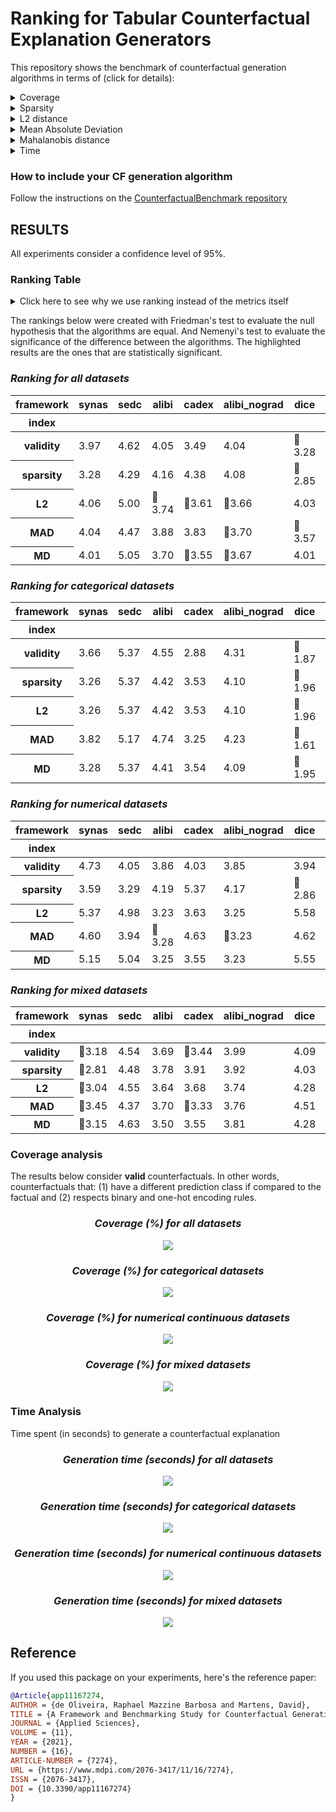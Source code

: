 # Ranking for Tabular Counterfactual Explanation Generators

This repository shows the benchmark of counterfactual generation algorithms in terms of (click for details):

<details>
  <summary>Coverage</summary>

    how many factuals are converted to counterfactuals?

</details>

<details>
  <summary>Sparsity</summary>

    how many features are unchanged?

</details>

<details>
  <summary>L2 distance</summary>

    how far are the counterfactuals from the factual data?

</details>

<details>
  <summary>Mean Absolute Deviation</summary>

    how different are the counterfactuals from the factual data considering feature variations?

</details>

<details>
  <summary>Mahalanobis distance</summary>

    how different are the counterfactuals from the factual data considering the data distribution?

</details>

<details>
  <summary>Time</summary>

    how long does it take to generate a counterfactual?

</details>

### How to include your CF generation algorithm
Follow the instructions on the [CounterfactualBenchmark repository](https://github.com/ADMAntwerp/CounterfactualBenchmark)

## RESULTS

All experiments consider a confidence level of 95%.

### Ranking Table
<details>
  <summary>Click here to see why we use ranking instead of the metrics itself</summary>

Most metrics cannot be directly compared as each algorithm has a different coverage. For example, if one algorithm 
only creates a single counterfactual and has a sparsity of 90%, we cannot say it is better than another algorithm 
that creates 1 000 counterfactuals and with sparsity of 88%. Therefore, the ranking consider these cases, giving a
better picture of the algorithms' performance.

</details>

The rankings below were created with Friedman's test to evaluate the null hypothesis that the algorithms are equal.
And Nemenyi's test to evaluate the significance of the difference between the algorithms.
The highlighted results are the ones that are statistically significant.

<div style="font-style: italic;" markdown="1">

### Ranking for all datasets

</div>


<table id="T_12102">
  <thead>
    <tr>
      <th class="index_name level0" >framework</th>
      <th id="T_12102_level0_col0" class="col_heading level0 col0" >synas</th>
      <th id="T_12102_level0_col1" class="col_heading level0 col1" >sedc</th>
      <th id="T_12102_level0_col2" class="col_heading level0 col2" >alibi</th>
      <th id="T_12102_level0_col3" class="col_heading level0 col3" >cadex</th>
      <th id="T_12102_level0_col4" class="col_heading level0 col4" >alibi_nograd</th>
      <th id="T_12102_level0_col5" class="col_heading level0 col5" >dice</th>
      <th id="T_12102_level0_col6" class="col_heading level0 col6" >growingspheres</th>
      <th id="T_12102_level0_col7" class="col_heading level0 col7" >N</th>
    </tr>
    <tr>
      <th class="index_name level0" >index</th>
      <th class="blank col0" >&nbsp;</th>
      <th class="blank col1" >&nbsp;</th>
      <th class="blank col2" >&nbsp;</th>
      <th class="blank col3" >&nbsp;</th>
      <th class="blank col4" >&nbsp;</th>
      <th class="blank col5" >&nbsp;</th>
      <th class="blank col6" >&nbsp;</th>
      <th class="blank col7" >&nbsp;</th>
    </tr>
  </thead>
  <tbody>
    <tr>
      <th id="T_12102_level0_row0" class="row_heading level0 row0" >validity</th>
      <td id="T_12102_row0_col0" class="data row0 col0" >3.97</td>
      <td id="T_12102_row0_col1" class="data row0 col1" >4.62</td>
      <td id="T_12102_row0_col2" class="data row0 col2" >4.05</td>
      <td id="T_12102_row0_col3" class="data row0 col3" >3.49</td>
      <td id="T_12102_row0_col4" class="data row0 col4" >4.04</td>
      <td id="T_12102_row0_col5" class="data row0 col5" >🥇3.28</td>
      <td id="T_12102_row0_col6" class="data row0 col6" >4.55</td>
      <td id="T_12102_row0_col7" class="data row0 col7" >3925</td>
    </tr>
    <tr>
      <th id="T_12102_level0_row1" class="row_heading level0 row1" >sparsity</th>
      <td id="T_12102_row1_col0" class="data row1 col0" >3.28</td>
      <td id="T_12102_row1_col1" class="data row1 col1" >4.29</td>
      <td id="T_12102_row1_col2" class="data row1 col2" >4.16</td>
      <td id="T_12102_row1_col3" class="data row1 col3" >4.38</td>
      <td id="T_12102_row1_col4" class="data row1 col4" >4.08</td>
      <td id="T_12102_row1_col5" class="data row1 col5" >🥇2.85</td>
      <td id="T_12102_row1_col6" class="data row1 col6" >4.96</td>
      <td id="T_12102_row1_col7" class="data row1 col7" >3925</td>
    </tr>
    <tr>
      <th id="T_12102_level0_row2" class="row_heading level0 row2" >L2</th>
      <td id="T_12102_row2_col0" class="data row2 col0" >4.06</td>
      <td id="T_12102_row2_col1" class="data row2 col1" >5.00</td>
      <td id="T_12102_row2_col2" class="data row2 col2" >🥇3.74</td>
      <td id="T_12102_row2_col3" class="data row2 col3" >🥇3.61</td>
      <td id="T_12102_row2_col4" class="data row2 col4" >🥇3.66</td>
      <td id="T_12102_row2_col5" class="data row2 col5" >4.03</td>
      <td id="T_12102_row2_col6" class="data row2 col6" >3.90</td>
      <td id="T_12102_row2_col7" class="data row2 col7" >3925</td>
    </tr>
    <tr>
      <th id="T_12102_level0_row3" class="row_heading level0 row3" >MAD</th>
      <td id="T_12102_row3_col0" class="data row3 col0" >4.04</td>
      <td id="T_12102_row3_col1" class="data row3 col1" >4.47</td>
      <td id="T_12102_row3_col2" class="data row3 col2" >3.88</td>
      <td id="T_12102_row3_col3" class="data row3 col3" >3.83</td>
      <td id="T_12102_row3_col4" class="data row3 col4" >🥇3.70</td>
      <td id="T_12102_row3_col5" class="data row3 col5" >🥇3.57</td>
      <td id="T_12102_row3_col6" class="data row3 col6" >4.50</td>
      <td id="T_12102_row3_col7" class="data row3 col7" >3925</td>
    </tr>
    <tr>
      <th id="T_12102_level0_row4" class="row_heading level0 row4" >MD</th>
      <td id="T_12102_row4_col0" class="data row4 col0" >4.01</td>
      <td id="T_12102_row4_col1" class="data row4 col1" >5.05</td>
      <td id="T_12102_row4_col2" class="data row4 col2" >3.70</td>
      <td id="T_12102_row4_col3" class="data row4 col3" >🥇3.55</td>
      <td id="T_12102_row4_col4" class="data row4 col4" >🥇3.67</td>
      <td id="T_12102_row4_col5" class="data row4 col5" >4.01</td>
      <td id="T_12102_row4_col6" class="data row4 col6" >4.01</td>
      <td id="T_12102_row4_col7" class="data row4 col7" >3925</td>
    </tr>
  </tbody>
</table>


<div style="font-style: italic;" markdown="1">

### Ranking for categorical datasets

</div>


<table id="T_6246e">
  <thead>
    <tr>
      <th class="index_name level0" >framework</th>
      <th id="T_6246e_level0_col0" class="col_heading level0 col0" >synas</th>
      <th id="T_6246e_level0_col1" class="col_heading level0 col1" >sedc</th>
      <th id="T_6246e_level0_col2" class="col_heading level0 col2" >alibi</th>
      <th id="T_6246e_level0_col3" class="col_heading level0 col3" >cadex</th>
      <th id="T_6246e_level0_col4" class="col_heading level0 col4" >alibi_nograd</th>
      <th id="T_6246e_level0_col5" class="col_heading level0 col5" >dice</th>
      <th id="T_6246e_level0_col6" class="col_heading level0 col6" >growingspheres</th>
      <th id="T_6246e_level0_col7" class="col_heading level0 col7" >N</th>
    </tr>
    <tr>
      <th class="index_name level0" >index</th>
      <th class="blank col0" >&nbsp;</th>
      <th class="blank col1" >&nbsp;</th>
      <th class="blank col2" >&nbsp;</th>
      <th class="blank col3" >&nbsp;</th>
      <th class="blank col4" >&nbsp;</th>
      <th class="blank col5" >&nbsp;</th>
      <th class="blank col6" >&nbsp;</th>
      <th class="blank col7" >&nbsp;</th>
    </tr>
  </thead>
  <tbody>
    <tr>
      <th id="T_6246e_level0_row0" class="row_heading level0 row0" >validity</th>
      <td id="T_6246e_row0_col0" class="data row0 col0" >3.66</td>
      <td id="T_6246e_row0_col1" class="data row0 col1" >5.37</td>
      <td id="T_6246e_row0_col2" class="data row0 col2" >4.55</td>
      <td id="T_6246e_row0_col3" class="data row0 col3" >2.88</td>
      <td id="T_6246e_row0_col4" class="data row0 col4" >4.31</td>
      <td id="T_6246e_row0_col5" class="data row0 col5" >🥇1.87</td>
      <td id="T_6246e_row0_col6" class="data row0 col6" >5.37</td>
      <td id="T_6246e_row0_col7" class="data row0 col7" >1327</td>
    </tr>
    <tr>
      <th id="T_6246e_level0_row1" class="row_heading level0 row1" >sparsity</th>
      <td id="T_6246e_row1_col0" class="data row1 col0" >3.26</td>
      <td id="T_6246e_row1_col1" class="data row1 col1" >5.37</td>
      <td id="T_6246e_row1_col2" class="data row1 col2" >4.42</td>
      <td id="T_6246e_row1_col3" class="data row1 col3" >3.53</td>
      <td id="T_6246e_row1_col4" class="data row1 col4" >4.10</td>
      <td id="T_6246e_row1_col5" class="data row1 col5" >🥇1.96</td>
      <td id="T_6246e_row1_col6" class="data row1 col6" >5.37</td>
      <td id="T_6246e_row1_col7" class="data row1 col7" >1327</td>
    </tr>
    <tr>
      <th id="T_6246e_level0_row2" class="row_heading level0 row2" >L2</th>
      <td id="T_6246e_row2_col0" class="data row2 col0" >3.26</td>
      <td id="T_6246e_row2_col1" class="data row2 col1" >5.37</td>
      <td id="T_6246e_row2_col2" class="data row2 col2" >4.42</td>
      <td id="T_6246e_row2_col3" class="data row2 col3" >3.53</td>
      <td id="T_6246e_row2_col4" class="data row2 col4" >4.10</td>
      <td id="T_6246e_row2_col5" class="data row2 col5" >🥇1.96</td>
      <td id="T_6246e_row2_col6" class="data row2 col6" >5.37</td>
      <td id="T_6246e_row2_col7" class="data row2 col7" >1327</td>
    </tr>
    <tr>
      <th id="T_6246e_level0_row3" class="row_heading level0 row3" >MAD</th>
      <td id="T_6246e_row3_col0" class="data row3 col0" >3.82</td>
      <td id="T_6246e_row3_col1" class="data row3 col1" >5.17</td>
      <td id="T_6246e_row3_col2" class="data row3 col2" >4.74</td>
      <td id="T_6246e_row3_col3" class="data row3 col3" >3.25</td>
      <td id="T_6246e_row3_col4" class="data row3 col4" >4.23</td>
      <td id="T_6246e_row3_col5" class="data row3 col5" >🥇1.61</td>
      <td id="T_6246e_row3_col6" class="data row3 col6" >5.17</td>
      <td id="T_6246e_row3_col7" class="data row3 col7" >1327</td>
    </tr>
    <tr>
      <th id="T_6246e_level0_row4" class="row_heading level0 row4" >MD</th>
      <td id="T_6246e_row4_col0" class="data row4 col0" >3.28</td>
      <td id="T_6246e_row4_col1" class="data row4 col1" >5.37</td>
      <td id="T_6246e_row4_col2" class="data row4 col2" >4.41</td>
      <td id="T_6246e_row4_col3" class="data row4 col3" >3.54</td>
      <td id="T_6246e_row4_col4" class="data row4 col4" >4.09</td>
      <td id="T_6246e_row4_col5" class="data row4 col5" >🥇1.95</td>
      <td id="T_6246e_row4_col6" class="data row4 col6" >5.37</td>
      <td id="T_6246e_row4_col7" class="data row4 col7" >1327</td>
    </tr>
  </tbody>
</table>


<div style="font-style: italic;" markdown="1">

### Ranking for numerical datasets

</div>


<table id="T_c6fc3">
  <thead>
    <tr>
      <th class="index_name level0" >framework</th>
      <th id="T_c6fc3_level0_col0" class="col_heading level0 col0" >synas</th>
      <th id="T_c6fc3_level0_col1" class="col_heading level0 col1" >sedc</th>
      <th id="T_c6fc3_level0_col2" class="col_heading level0 col2" >alibi</th>
      <th id="T_c6fc3_level0_col3" class="col_heading level0 col3" >cadex</th>
      <th id="T_c6fc3_level0_col4" class="col_heading level0 col4" >alibi_nograd</th>
      <th id="T_c6fc3_level0_col5" class="col_heading level0 col5" >dice</th>
      <th id="T_c6fc3_level0_col6" class="col_heading level0 col6" >growingspheres</th>
      <th id="T_c6fc3_level0_col7" class="col_heading level0 col7" >N</th>
    </tr>
    <tr>
      <th class="index_name level0" >index</th>
      <th class="blank col0" >&nbsp;</th>
      <th class="blank col1" >&nbsp;</th>
      <th class="blank col2" >&nbsp;</th>
      <th class="blank col3" >&nbsp;</th>
      <th class="blank col4" >&nbsp;</th>
      <th class="blank col5" >&nbsp;</th>
      <th class="blank col6" >&nbsp;</th>
      <th class="blank col7" >&nbsp;</th>
    </tr>
  </thead>
  <tbody>
    <tr>
      <th id="T_c6fc3_level0_row0" class="row_heading level0 row0" >validity</th>
      <td id="T_c6fc3_row0_col0" class="data row0 col0" >4.73</td>
      <td id="T_c6fc3_row0_col1" class="data row0 col1" >4.05</td>
      <td id="T_c6fc3_row0_col2" class="data row0 col2" >3.86</td>
      <td id="T_c6fc3_row0_col3" class="data row0 col3" >4.03</td>
      <td id="T_c6fc3_row0_col4" class="data row0 col4" >3.85</td>
      <td id="T_c6fc3_row0_col5" class="data row0 col5" >3.94</td>
      <td id="T_c6fc3_row0_col6" class="data row0 col6" >🥇3.55</td>
      <td id="T_c6fc3_row0_col7" class="data row0 col7" >1598</td>
    </tr>
    <tr>
      <th id="T_c6fc3_level0_row1" class="row_heading level0 row1" >sparsity</th>
      <td id="T_c6fc3_row1_col0" class="data row1 col0" >3.59</td>
      <td id="T_c6fc3_row1_col1" class="data row1 col1" >3.29</td>
      <td id="T_c6fc3_row1_col2" class="data row1 col2" >4.19</td>
      <td id="T_c6fc3_row1_col3" class="data row1 col3" >5.37</td>
      <td id="T_c6fc3_row1_col4" class="data row1 col4" >4.17</td>
      <td id="T_c6fc3_row1_col5" class="data row1 col5" >🥇2.86</td>
      <td id="T_c6fc3_row1_col6" class="data row1 col6" >4.54</td>
      <td id="T_c6fc3_row1_col7" class="data row1 col7" >1598</td>
    </tr>
    <tr>
      <th id="T_c6fc3_level0_row2" class="row_heading level0 row2" >L2</th>
      <td id="T_c6fc3_row2_col0" class="data row2 col0" >5.37</td>
      <td id="T_c6fc3_row2_col1" class="data row2 col1" >4.98</td>
      <td id="T_c6fc3_row2_col2" class="data row2 col2" >3.23</td>
      <td id="T_c6fc3_row2_col3" class="data row2 col3" >3.63</td>
      <td id="T_c6fc3_row2_col4" class="data row2 col4" >3.25</td>
      <td id="T_c6fc3_row2_col5" class="data row2 col5" >5.58</td>
      <td id="T_c6fc3_row2_col6" class="data row2 col6" >🥇1.95</td>
      <td id="T_c6fc3_row2_col7" class="data row2 col7" >1598</td>
    </tr>
    <tr>
      <th id="T_c6fc3_level0_row3" class="row_heading level0 row3" >MAD</th>
      <td id="T_c6fc3_row3_col0" class="data row3 col0" >4.60</td>
      <td id="T_c6fc3_row3_col1" class="data row3 col1" >3.94</td>
      <td id="T_c6fc3_row3_col2" class="data row3 col2" >🥇3.28</td>
      <td id="T_c6fc3_row3_col3" class="data row3 col3" >4.63</td>
      <td id="T_c6fc3_row3_col4" class="data row3 col4" >🥇3.23</td>
      <td id="T_c6fc3_row3_col5" class="data row3 col5" >4.62</td>
      <td id="T_c6fc3_row3_col6" class="data row3 col6" >3.71</td>
      <td id="T_c6fc3_row3_col7" class="data row3 col7" >1598</td>
    </tr>
    <tr>
      <th id="T_c6fc3_level0_row4" class="row_heading level0 row4" >MD</th>
      <td id="T_c6fc3_row4_col0" class="data row4 col0" >5.15</td>
      <td id="T_c6fc3_row4_col1" class="data row4 col1" >5.04</td>
      <td id="T_c6fc3_row4_col2" class="data row4 col2" >3.25</td>
      <td id="T_c6fc3_row4_col3" class="data row4 col3" >3.55</td>
      <td id="T_c6fc3_row4_col4" class="data row4 col4" >3.23</td>
      <td id="T_c6fc3_row4_col5" class="data row4 col5" >5.55</td>
      <td id="T_c6fc3_row4_col6" class="data row4 col6" >🥇2.23</td>
      <td id="T_c6fc3_row4_col7" class="data row4 col7" >1598</td>
    </tr>
  </tbody>
</table>


<div style="font-style: italic;" markdown="1">

### Ranking for mixed datasets

</div>


<table id="T_3e98d">
  <thead>
    <tr>
      <th class="index_name level0" >framework</th>
      <th id="T_3e98d_level0_col0" class="col_heading level0 col0" >synas</th>
      <th id="T_3e98d_level0_col1" class="col_heading level0 col1" >sedc</th>
      <th id="T_3e98d_level0_col2" class="col_heading level0 col2" >alibi</th>
      <th id="T_3e98d_level0_col3" class="col_heading level0 col3" >cadex</th>
      <th id="T_3e98d_level0_col4" class="col_heading level0 col4" >alibi_nograd</th>
      <th id="T_3e98d_level0_col5" class="col_heading level0 col5" >dice</th>
      <th id="T_3e98d_level0_col6" class="col_heading level0 col6" >growingspheres</th>
      <th id="T_3e98d_level0_col7" class="col_heading level0 col7" >N</th>
    </tr>
    <tr>
      <th class="index_name level0" >index</th>
      <th class="blank col0" >&nbsp;</th>
      <th class="blank col1" >&nbsp;</th>
      <th class="blank col2" >&nbsp;</th>
      <th class="blank col3" >&nbsp;</th>
      <th class="blank col4" >&nbsp;</th>
      <th class="blank col5" >&nbsp;</th>
      <th class="blank col6" >&nbsp;</th>
      <th class="blank col7" >&nbsp;</th>
    </tr>
  </thead>
  <tbody>
    <tr>
      <th id="T_3e98d_level0_row0" class="row_heading level0 row0" >validity</th>
      <td id="T_3e98d_row0_col0" class="data row0 col0" >🥇3.18</td>
      <td id="T_3e98d_row0_col1" class="data row0 col1" >4.54</td>
      <td id="T_3e98d_row0_col2" class="data row0 col2" >3.69</td>
      <td id="T_3e98d_row0_col3" class="data row0 col3" >🥇3.44</td>
      <td id="T_3e98d_row0_col4" class="data row0 col4" >3.99</td>
      <td id="T_3e98d_row0_col5" class="data row0 col5" >4.09</td>
      <td id="T_3e98d_row0_col6" class="data row0 col6" >5.07</td>
      <td id="T_3e98d_row0_col7" class="data row0 col7" >1000</td>
    </tr>
    <tr>
      <th id="T_3e98d_level0_row1" class="row_heading level0 row1" >sparsity</th>
      <td id="T_3e98d_row1_col0" class="data row1 col0" >🥇2.81</td>
      <td id="T_3e98d_row1_col1" class="data row1 col1" >4.48</td>
      <td id="T_3e98d_row1_col2" class="data row1 col2" >3.78</td>
      <td id="T_3e98d_row1_col3" class="data row1 col3" >3.91</td>
      <td id="T_3e98d_row1_col4" class="data row1 col4" >3.92</td>
      <td id="T_3e98d_row1_col5" class="data row1 col5" >4.03</td>
      <td id="T_3e98d_row1_col6" class="data row1 col6" >5.07</td>
      <td id="T_3e98d_row1_col7" class="data row1 col7" >1000</td>
    </tr>
    <tr>
      <th id="T_3e98d_level0_row2" class="row_heading level0 row2" >L2</th>
      <td id="T_3e98d_row2_col0" class="data row2 col0" >🥇3.04</td>
      <td id="T_3e98d_row2_col1" class="data row2 col1" >4.55</td>
      <td id="T_3e98d_row2_col2" class="data row2 col2" >3.64</td>
      <td id="T_3e98d_row2_col3" class="data row2 col3" >3.68</td>
      <td id="T_3e98d_row2_col4" class="data row2 col4" >3.74</td>
      <td id="T_3e98d_row2_col5" class="data row2 col5" >4.28</td>
      <td id="T_3e98d_row2_col6" class="data row2 col6" >5.07</td>
      <td id="T_3e98d_row2_col7" class="data row2 col7" >1000</td>
    </tr>
    <tr>
      <th id="T_3e98d_level0_row3" class="row_heading level0 row3" >MAD</th>
      <td id="T_3e98d_row3_col0" class="data row3 col0" >🥇3.45</td>
      <td id="T_3e98d_row3_col1" class="data row3 col1" >4.37</td>
      <td id="T_3e98d_row3_col2" class="data row3 col2" >3.70</td>
      <td id="T_3e98d_row3_col3" class="data row3 col3" >🥇3.33</td>
      <td id="T_3e98d_row3_col4" class="data row3 col4" >3.76</td>
      <td id="T_3e98d_row3_col5" class="data row3 col5" >4.51</td>
      <td id="T_3e98d_row3_col6" class="data row3 col6" >4.88</td>
      <td id="T_3e98d_row3_col7" class="data row3 col7" >1000</td>
    </tr>
    <tr>
      <th id="T_3e98d_level0_row4" class="row_heading level0 row4" >MD</th>
      <td id="T_3e98d_row4_col0" class="data row4 col0" >🥇3.15</td>
      <td id="T_3e98d_row4_col1" class="data row4 col1" >4.63</td>
      <td id="T_3e98d_row4_col2" class="data row4 col2" >3.50</td>
      <td id="T_3e98d_row4_col3" class="data row4 col3" >3.55</td>
      <td id="T_3e98d_row4_col4" class="data row4 col4" >3.81</td>
      <td id="T_3e98d_row4_col5" class="data row4 col5" >4.28</td>
      <td id="T_3e98d_row4_col6" class="data row4 col6" >5.07</td>
      <td id="T_3e98d_row4_col7" class="data row4 col7" >1000</td>
    </tr>
  </tbody>
</table>



### Coverage analysis

The results below consider **valid** counterfactuals. In other words, counterfactuals that: (1) have a different prediction class if compared to the factual and (2) respects binary and one-hot encoding rules.

<div style="font-style: italic; text-align: center;" markdown="1">

### Coverage (%) for all datasets

</div>

<p align="center">
<img src="./charts/validity_chart_all.png">
</p>

<div style="font-style: italic; text-align: center;" markdown="1">

### Coverage (%) for categorical datasets

</div>

<p align="center">
<img src="./charts/validity_chart_cat.png">
</p>

<div style="font-style: italic; text-align: center;" markdown="1">

### Coverage (%) for numerical continuous datasets

</div>

<p align="center">
<img src="./charts/validity_chart_num.png">
</p>

<div style="font-style: italic; text-align: center;" markdown="1">

### Coverage (%) for mixed datasets

</div>

<p align="center">
<img src="./charts/validity_chart_mix.png">
</p>

### Time Analysis
Time spent (in seconds) to generate a counterfactual explanation

<div style="font-style: italic; text-align: center;" markdown="1">

### Generation time (seconds) for all datasets

</div>

<p align="center">
<img src="./charts/cf_generation_time_chart_all.png">
</p>

<div style="font-style: italic; text-align: center;" markdown="1">

### Generation time (seconds) for categorical datasets

</div>

<p align="center">
<img src="./charts/cf_generation_time_chart_cat.png">
</p>

<div style="font-style: italic; text-align: center;" markdown="1">

### Generation time (seconds) for numerical continuous datasets

</div>

<p align="center">
<img src="./charts/cf_generation_time_chart_num.png">
</p>

<div style="font-style: italic; text-align: center;" markdown="1">

### Generation time (seconds) for mixed datasets

</div>

<p align="center">
<img src="./charts/cf_generation_time_chart_mix.png">
</p>



## Reference
If you used this package on your experiments, here's the reference paper:
```bibtex
@Article{app11167274,
AUTHOR = {de Oliveira, Raphael Mazzine Barbosa and Martens, David},
TITLE = {A Framework and Benchmarking Study for Counterfactual Generating Methods on Tabular Data},
JOURNAL = {Applied Sciences},
VOLUME = {11},
YEAR = {2021},
NUMBER = {16},
ARTICLE-NUMBER = {7274},
URL = {https://www.mdpi.com/2076-3417/11/16/7274},
ISSN = {2076-3417},
DOI = {10.3390/app11167274}
}
```

